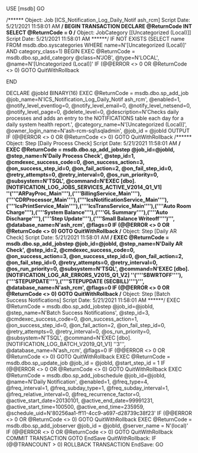 USE [msdb]
GO

/****** Object:  Job [ICS_Notification_Log_Daily_Notif ash_rcm]    Script Date: 5/21/2021 11:58:01 AM ******/
BEGIN TRANSACTION
DECLARE @ReturnCode INT
SELECT @ReturnCode = 0
/****** Object:  JobCategory [[Uncategorized (Local)]]    Script Date: 5/21/2021 11:58:01 AM ******/
IF NOT EXISTS (SELECT name FROM msdb.dbo.syscategories WHERE name=N'[Uncategorized (Local)]' AND category_class=1)
BEGIN
EXEC @ReturnCode = msdb.dbo.sp_add_category @class=N'JOB', @type=N'LOCAL', @name=N'[Uncategorized (Local)]'
IF (@@ERROR <> 0 OR @ReturnCode <> 0) GOTO QuitWithRollback

END

DECLARE @jobId BINARY(16)
EXEC @ReturnCode =  msdb.dbo.sp_add_job @job_name=N'ICS_Notification_Log_Daily_Notif ash_rcm', 
		@enabled=1, 
		@notify_level_eventlog=0, 
		@notify_level_email=0, 
		@notify_level_netsend=0, 
		@notify_level_page=0, 
		@delete_level=0, 
		@description=N'Checks daily processes and adds an entry to the NOTIFICATIONS table each day for a daily system health report.', 
		@category_name=N'[Uncategorized (Local)]', 
		@owner_login_name=N'ash-rcm-sql\sqladmin', @job_id = @jobId OUTPUT
IF (@@ERROR <> 0 OR @ReturnCode <> 0) GOTO QuitWithRollback
/****** Object:  Step [Daily Process Check]    Script Date: 5/21/2021 11:58:01 AM ******/
EXEC @ReturnCode = msdb.dbo.sp_add_jobstep @job_id=@jobId, @step_name=N'Daily Process Check', 
		@step_id=1, 
		@cmdexec_success_code=0, 
		@on_success_action=3, 
		@on_success_step_id=0, 
		@on_fail_action=2, 
		@on_fail_step_id=0, 
		@retry_attempts=0, 
		@retry_interval=0, 
		@os_run_priority=0, @subsystem=N'TSQL', 
		@command=N'EXEC [dbo].[NOTIFICATION_LOG_JOBS_SERVICES_ACTIVE_V2014_Q1_V1] ''(''''ARPayProc_Main''''),(''''BillingService_Main''''),(''''CDRProcessor_Main''''),(''''IcsNotificationService_Main''''),(''''IcsPrintService_Main''''),(''''IcsTransService_Main''''),(''''Auto Room Charge''''),(''''System Balance''''),(''''GL Summary''''),(''''Auto Discharge''''),(''''Step Update''''),(''''Small Balance Writeoff'''')''', 
		@database_name=N'ash_rcm', 
		@flags=0
IF (@@ERROR <> 0 OR @ReturnCode <> 0) GOTO QuitWithRollback
/****** Object:  Step [Daily AR Check]    Script Date: 5/21/2021 11:58:01 AM ******/
EXEC @ReturnCode = msdb.dbo.sp_add_jobstep @job_id=@jobId, @step_name=N'Daily AR Check', 
		@step_id=2, 
		@cmdexec_success_code=0, 
		@on_success_action=3, 
		@on_success_step_id=0, 
		@on_fail_action=2, 
		@on_fail_step_id=0, 
		@retry_attempts=0, 
		@retry_interval=0, 
		@os_run_priority=0, @subsystem=N'TSQL', 
		@command=N'EXEC [dbo].[NOTIFICATION_LOG_AR_ERRORS_V2015_Q1_V2] ''(''''SBWRTOFF''''),(''''STEPUPDATE''''),(''''STEPUPDATE (SECBILL)'''')''', 
		@database_name=N'ash_rcm', 
		@flags=0
IF (@@ERROR <> 0 OR @ReturnCode <> 0) GOTO QuitWithRollback
/****** Object:  Step [Batch Success Notifications]    Script Date: 5/21/2021 11:58:01 AM ******/
EXEC @ReturnCode = msdb.dbo.sp_add_jobstep @job_id=@jobId, @step_name=N'Batch Success Notifications', 
		@step_id=3, 
		@cmdexec_success_code=0, 
		@on_success_action=1, 
		@on_success_step_id=0, 
		@on_fail_action=2, 
		@on_fail_step_id=0, 
		@retry_attempts=0, 
		@retry_interval=0, 
		@os_run_priority=0, @subsystem=N'TSQL', 
		@command=N'EXEC [dbo].[NOTIFICATION_LOG_BATCH_V2019_Q1_V1] ''3''', 
		@database_name=N'ash_rcm', 
		@flags=0
IF (@@ERROR <> 0 OR @ReturnCode <> 0) GOTO QuitWithRollback
EXEC @ReturnCode = msdb.dbo.sp_update_job @job_id = @jobId, @start_step_id = 1
IF (@@ERROR <> 0 OR @ReturnCode <> 0) GOTO QuitWithRollback
EXEC @ReturnCode = msdb.dbo.sp_add_jobschedule @job_id=@jobId, @name=N'Daily Notification', 
		@enabled=1, 
		@freq_type=4, 
		@freq_interval=1, 
		@freq_subday_type=1, 
		@freq_subday_interval=1, 
		@freq_relative_interval=0, 
		@freq_recurrence_factor=0, 
		@active_start_date=20130101, 
		@active_end_date=99991231, 
		@active_start_time=100500, 
		@active_end_time=235959, 
		@schedule_uid=N'80256aa1-ff11-4cc9-a697-d28739c38f23'
IF (@@ERROR <> 0 OR @ReturnCode <> 0) GOTO QuitWithRollback
EXEC @ReturnCode = msdb.dbo.sp_add_jobserver @job_id = @jobId, @server_name = N'(local)'
IF (@@ERROR <> 0 OR @ReturnCode <> 0) GOTO QuitWithRollback
COMMIT TRANSACTION
GOTO EndSave
QuitWithRollback:
    IF (@@TRANCOUNT > 0) ROLLBACK TRANSACTION
EndSave:
GO


